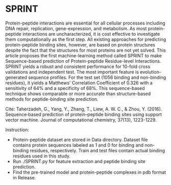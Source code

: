 # SPRINT
Protein-peptide interactions are essential for all cellular processes including DNA repair, replication, gene-expression, and metabolism. As most protein-peptide interactions are uncharacterized, it is cost effective to investigate them computationally as the first step. All existing approaches for predicting protein-peptide binding sites, however, are based on protein structures despite the fact that the structures for most proteins are not yet solved. This article proposes the first machine-learning method called SPRINT to make Sequence-based prediction of Protein-peptide Residue-level Interactions. SPRINT yields a robust and consistent performance for 10-fold cross validations and independent test. The most important feature is evolution-generated sequence profiles. For the test set (1056 binding and non-binding residues), it yields a Matthews' Correlation Coefficient of 0.326 with a sensitivity of 64% and a specificity of 68%. This sequence-based technique shows comparable or more accurate than structure-based methods for peptide-binding site prediction. 

Cite: Taherzadeh, G., Yang, Y., Zhang, T., Liew, A. W. C., & Zhou, Y. (2016). Sequence‐based prediction of protein–peptide binding sites using support vector machine. Journal of computational chemistry, 37(13), 1223-1229.

Instruction:
* Protein-peptide dataset are stored in Data directory. Dataset file contains protein sequences labeled as 1 and 0 for binding and non-binding residues, respectively. Train and test files contain actual binding residues used in this study.
* Run ./SPRINT.py for feature extraction and peptide binding site prediction.
* Find the pre-trained model and protein-peptide complexes in pdb format in Release.

